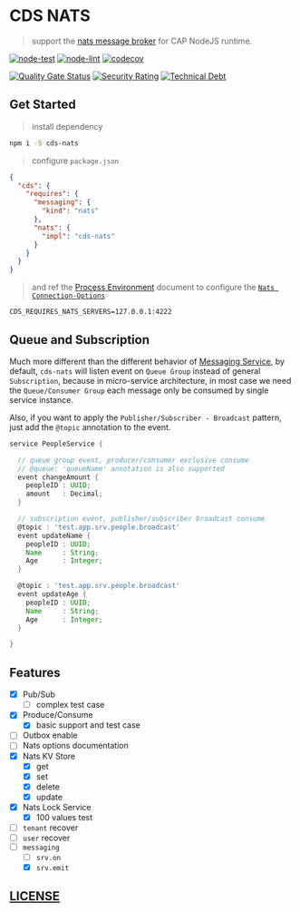 # CDS NATS

> support the [nats message broker](https://nats.io/) for CAP NodeJS runtime.

[![node-test](https://github.com/Soontao/cds-nats/actions/workflows/nodejs.yml/badge.svg)](https://github.com/Soontao/cds-nats/actions/workflows/nodejs.yml)
[![node-lint](https://github.com/Soontao/cds-nats/actions/workflows/nodejs-lint.yml/badge.svg)](https://github.com/Soontao/cds-nats/actions/workflows/nodejs-lint.yml)
[![codecov](https://codecov.io/gh/Soontao/cds-nats/branch/main/graph/badge.svg?token=4kxWUSx1Ox)](https://codecov.io/gh/Soontao/cds-nats)

[![Quality Gate Status](https://sonarcloud.io/api/project_badges/measure?project=Soontao_cds-nats&metric=alert_status)](https://sonarcloud.io/summary/new_code?id=Soontao_cds-nats)
[![Security Rating](https://sonarcloud.io/api/project_badges/measure?project=Soontao_cds-nats&metric=security_rating)](https://sonarcloud.io/summary/new_code?id=Soontao_cds-nats)
[![Technical Debt](https://sonarcloud.io/api/project_badges/measure?project=Soontao_cds-nats&metric=sqale_index)](https://sonarcloud.io/summary/new_code?id=Soontao_cds-nats)

## Get Started

> install dependency

```bash
npm i -S cds-nats
```

> configure `package.json`

```json
{
  "cds": {
    "requires": {
      "messaging": {
        "kind": "nats"
      },
      "nats": {
        "impl": "cds-nats"
      }
    }
  }
}
```

> and ref the [Process Environment](https://cap.cloud.sap/docs/node.js/cds-env#process-env) document to configure the [`Nats Connection-Options`](https://github.com/nats-io/nats.js#Connection-Options)

```env
CDS_REQUIRES_NATS_SERVERS=127.0.0.1:4222
```

## Queue and Subscription

Much more different than the different behavior of [Messaging Service](https://cap.cloud.sap/docs/node.js/messaging), by default, `cds-nats` will listen event on `Queue Group` instead of general `Subscription`, because in micro-service architecture, in most case we need the `Queue/Consumer Group` each message only be consumed by single service instance.

Also, if you want to apply the `Publisher/Subscriber - Broadcast` pattern, just add the `@topic` annotation to the event.


```groovy
service PeopleService {

  // queue group event, producer/consumer exclusive consume
  // @queue: 'queueName' annotation is also supported
  event changeAmount {
    peopleID : UUID;
    amount   : Decimal;
  }

  // subscription event, publisher/subscriber broadcast consume
  @topic : 'test.app.srv.people.broadcast'
  event updateName {
    peopleID : UUID;
    Name     : String;
    Age      : Integer;
  }

  @topic : 'test.app.srv.people.broadcast'
  event updateAge {
    peopleID : UUID;
    Name     : String;
    Age      : Integer;
  }

}

```

## Features

- [x] Pub/Sub
  - [ ] complex test case
- [x] Produce/Consume
  - [x] basic support and test case
- [ ] Outbox enable
- [ ] Nats options documentation
- [x] Nats KV Store
  - [x] get
  - [x] set
  - [x] delete
  - [x] update
- [x] Nats Lock Service
  - [x] 100 values test
- [ ] `tenant` recover
- [ ] `user` recover
- [ ] `messaging`
  - [ ] `srv.on`
  - [x] `srv.emit`

## [LICENSE](./LICENSE)
